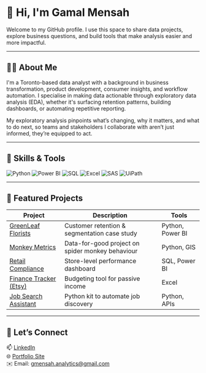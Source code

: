 # 👋 Hi, I'm Gamal Mensah

Welcome to my GitHub profile. I use this space to share data projects, explore business questions, and build tools that make analysis easier and more impactful.

---

## 🧑‍💼 About Me

I'm a Toronto-based data analyst with a background in business transformation, product development, consumer insights, and workflow automation. I specialise in making data actionable through exploratory data analysis (EDA), whether it's surfacing retention patterns, building dashboards, or automating repetitive reporting.

My exploratory analysis pinpoints what’s changing, why it matters, and what to do next, so teams and stakeholders I collaborate with aren’t just informed, they’re equipped to act.

---

## 🚀 Skills & Tools

![Python](https://img.shields.io/badge/Python-3670A0?style=for-the-badge&logo=python&logoColor=ffdd54)
![Power BI](https://img.shields.io/badge/Power%20BI-F2C811?style=for-the-badge&logo=powerbi&logoColor=000)
![SQL](https://img.shields.io/badge/SQL-336791?style=for-the-badge&logo=postgresql&logoColor=white)
![Excel](https://img.shields.io/badge/Excel-217346?style=for-the-badge&logo=microsoft-excel&logoColor=white)
![SAS](https://img.shields.io/badge/SAS-0086C4?style=for-the-badge&logo=sas&logoColor=white)
![UiPath](https://img.shields.io/badge/UiPath-FE4B2A?style=for-the-badge&logo=uipath&logoColor=white)

---

## 📂 Featured Projects

| Project | Description | Tools |
|--------|-------------|-------|
| [GreenLeaf Florists](https://github.com/gmensah-analytics/greenleaf-florists) | Customer retention & segmentation case study | Python, Power BI |
| [Monkey Metrics](https://github.com/gmensah-analytics/monkey-metrics) | Data-for-good project on spider monkey behaviour | Python, GIS |
| [Retail Compliance](https://github.com/gmensah-analytics/retail-compliance) | Store-level performance dashboard | SQL, Power BI |
| [Finance Tracker (Etsy)](https://github.com/gmensah-analytics/finance-dashboard) | Budgeting tool for passive income | Excel |
| [Job Search Assistant](https://github.com/gmensah-analytics/job-search-assistant) | Python kit to automate job discovery | Python, APIs |

---

## 🤝 Let’s Connect

📫 [LinkedIn](https://www.linkedin.com/in/gmensah-analytics)  
🌐 [Portfolio Site](https://gmensah-analytics.github.io/portfolio)  
✉️ Email: gmensah.analytics@gmail.com
